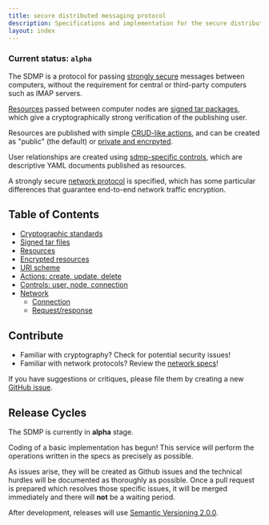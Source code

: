 ```yaml
---
title: secure distributed messaging protocol
description: Specifications and implementation for the secure distributed messaging protocol (sdmp).
layout: index
---
```



### Current status: `alpha`

The SDMP is a protocol for passing [strongly secure](cryptography) messages
between computers, without the requirement for central or third-party computers
such as IMAP servers.

[Resources](resources) passed between computer nodes are [signed tar packages](signed-tar),
which give a cryptographically strong verification of the publishing user.

Resources are published with simple [CRUD-like actions](actions), and can
be created as "public" (the default) or [private and encrpyted](encrypted-resources).

User relationships are created using [sdmp-specific controls](controls),
which are descriptive YAML documents published as resources.

A strongly secure [network protocol](network) is specified, which has
some particular differences that guarantee end-to-end network traffic
encryption.

## Table of Contents

* [Cryptographic standards](cryptography)
* [Signed tar files](signed-tar)
* [Resources](resources)
* [Encrypted resources](encrypted-resources)
* [URI scheme](uri-scheme)
* [Actions: create, update, delete](actions)
* [Controls: user, node, connection](controls)
* [Network](network)
    - [Connection](connect)
    - [Request/response](request)

## Contribute

* Familiar with cryptography? Check for potential security issues!
* Familiar with network protocols? Review the [network specs](network)!

If you have suggestions or critiques, please file them by creating
a new [GitHub issue][issue].

[issue]: https://github.com/sdmp/sdmp.github.io/issues

## Release Cycles

The SDMP is currently in **alpha** stage.

Coding of a basic implementation has begun! This service will
perform the operations written in the specs as precisely as possible.

As issues arise, they will be created as Github issues and the technical
hurdles will be documented as thoroughly as possible. Once a pull request
is prepared which resolves those specific issues, it will be merged immediately
and there will **not** be a waiting period.

After development, releases will use [Semantic Versioning 2.0.0](http://semver.org/).

